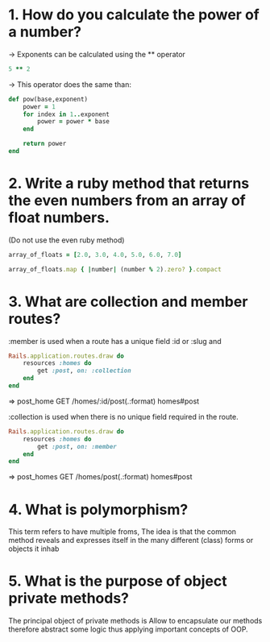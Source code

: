 # 1. How do you calculate the power of a number?

-> Exponents can be calculated using the ** operator
```ruby
5 ** 2
```

-> This operator does the same than:

```ruby
def pow(base,exponent)
	power = 1
	for index in 1..exponent
		power = power * base
	end

	return power
end
```

# 2. Write a ruby method that returns the even numbers from an array of float numbers.
(Do not use the even ruby method)

```ruby
array_of_floats = [2.0, 3.0, 4.0, 5.0, 6.0, 7.0]

array_of_floats.map { |number| (number % 2).zero? }.compact
```

# 3. What are collection and member routes?
:member is used when a route has a unique field :id or :slug and

```ruby
Rails.application.routes.draw do
	resources :homes do
 		get :post, on: :collection
	end
end
```
=> post_home  GET   /homes/:id/post(.:format) homes#post

:collection is used when there is no unique field required in the route.

```ruby
Rails.application.routes.draw do
	resources :homes do
 		get :post, on: :member
	end
end
```
=> post_homes  GET    /homes/post(.:format)  homes#post

# 4. What is polymorphism?
This term refers to have multiple froms, The idea is that the common method reveals and expresses itself in the many different (class) forms or objects it inhab

# 5. What is the purpose of object private methods?
The principal object of private methods is Allow to encapsulate our methods therefore abstract some logic thus applying important concepts of OOP.